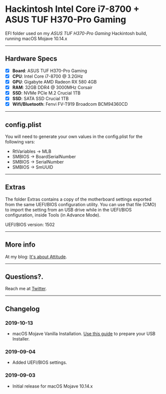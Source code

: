 # Hackintosh Intel Core i7-8700 + ASUS TUF H370-Pro Gaming
EFI folder used on my _ASUS TUF H370-Pro Gaming_ Hackintosh build, running macOS Mojave 10.14.x

--------------------------------------------------------------------------------------------

## Hardware Specs

- [x] <b>Board</b>: ASUS TUF H370-Pro Gaming
- [x] <b>CPU</b>: Intel Core i7-8700 @ 3.2GHz
- [x] <b>GPU</b>: Gigabyte AMD Radeon RX 580 4GB
- [x] <b>RAM</b>: 32GB DDR4 @ 3000MHz Corsair
- [x] <b>SSD</b>: NVMe PCIe M.2 Crucial 1TB
- [x] <b>SSD</b>: SATA SSD Crucial 1TB
- [x] <b>Wifi/Bluetooth</b>: Fenvi FV-T919 Broadcom BCM94360CD

--------------------------------------------------------------------------------------------

## config.plist
You will need to generate your own values in the config.plist for the following vars:
- RtVariables -> MLB
- SMBIOS -> BoardSerialNumber
- SMBIOS -> SerialNumber
- SMBIOS -> SmUUID

--------------------------------------------------------------------------------------------

## Extras
The folder Extras contains a copy of the motherboard settings exported from the same UEFI/BIOS configuration utility.
You can use that file (CMO) to import the setting from an USB drive while in the UEFI/BIOS configuration, inside Tools (in Advance Mode).

UEFI/BIOS version: 1502

--------------------------------------------------------------------------------------------

## More info
At my blog: [It's about Attitude](https://itsaboutactitud.wordpress.com/2019/09/03/hackintosh-2019/).

--------------------------------------------------------------------------------------------

## Questions?.
Reach me at [Twitter](https://twitter.com/TCattd/).

--------------------------------------------------------------------------------------------

## Changelog
### 2019-10-13
* macOS Mojave Vanilla Installation. [Use this guide](https://hackintosh.gitbook.io/-r-hackintosh-vanilla-desktop-guide/) to prepare your USB Installer.

### 2019-09-04
* Added UEFI/BIOS settings.

### 2019-09-03
* Initial release for macOS Mojave 10.14.x
